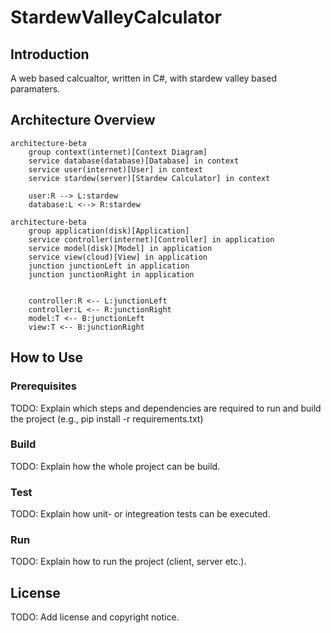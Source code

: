 # StardewValleyCalculator

## Introduction
A web based calcualtor, written in C#, with stardew valley based paramaters. 

## Architecture Overview

```mermaid
architecture-beta
    group context(internet)[Context Diagram]
    service database(database)[Database] in context
    service user(internet)[User] in context
    service stardew(server)[Stardew Calculator] in context

    user:R --> L:stardew
    database:L <--> R:stardew
```

```mermaid
architecture-beta
    group application(disk)[Application]
    service controller(internet)[Controller] in application
    service model(disk)[Model] in application
    service view(cloud)[View] in application
    junction junctionLeft in application
    junction junctionRight in application


    controller:R <-- L:junctionLeft
    controller:L <-- R:junctionRight
    model:T <-- B:junctionLeft
    view:T <-- B:junctionRight
```

## How to Use

### Prerequisites

TODO: Explain which steps and dependencies are required to run and build the project (e.g., pip install -r requirements.txt)

### Build

TODO: Explain how the whole project can be build.

### Test

TODO: Explain how unit- or integreation tests can be executed.

### Run

TODO: Explain how to run the project (client, server etc.).

## License

TODO: Add license and copyright notice.